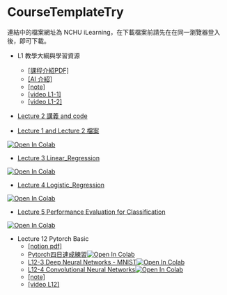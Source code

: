 # CourseTemplateTry
連結中的檔案網址為 NCHU iLearning，在下載檔案前請先在在同一瀏覽器登入後，即可下載。
- L1 教學大綱與學習資源 
    - [[課程介紹PDF]](https://github.com/awinlab/CourseTemplateTry/blob/main/Lecture%201%20Introduction/%E8%AA%B2%E7%A8%8B%E4%BB%8B%E7%B4%B9.pdf)
    - [[AI 介紹]](https://github.com/awinlab/CourseTemplateTry/blob/main/Lecture%201%20Introduction/AI_ML%E7%B8%BD%E8%AB%96.pdf)
    - [[note]](https://github.com/awinlab/CourseTemplateTry/blob/main/Lecture%201%20Introduction/README.md)
    - [[video L1-1]](https://youtu.be/xIAEHZvYadE) 
    - [[video L1-2]](https://youtu.be/J1BYvGg4f0o)

- [Lecture 2 講義 and code](https://lms2020.nchu.edu.tw/media/doc/88796)
- [Lecture 1 and Lecture 2 檔案](https://github.com/awinlab/CourseTemplateTry/tree/main/Lecture%201%262)

[![Open In Colab](https://colab.research.google.com/assets/colab-badge.svg)](https://colab.research.google.com/github/awinlab/CourseTemplateTry/blob/main/Linear%20Regression%20template%20.ipynb)

- [Lecture 3 Linear_Regression](https://github.com/awinlab/CourseTemplateTry/tree/main/Lecture%203)

[![Open In Colab](https://colab.research.google.com/assets/colab-badge.svg)](https://colab.research.google.com/github/awinlab/CourseTemplateTry/blob/main/Lecture%203/Lecture_3_Linear_Regression_template_(ok3)_.ipynb)

- [Lecture 4 Logistic_Regression](https://github.com/awinlab/CourseTemplateTry/tree/main/Lecture%204%20Logistic%20regression)

[![Open In Colab](https://colab.research.google.com/assets/colab-badge.svg)](https://github.com/awinlab/CourseTemplateTry/blob/main/Lecture%204%20Logistic%20regression/Multi-Linear%20regression%202021.10.2(Answer%20sample%20NotUseSelection)%20.ipynb)

- [Lecture 5 Performance Evaluation for Classification](https://github.com/awinlab/CourseTemplateTry/tree/main/Lecture%205)

[![Open In Colab](https://colab.research.google.com/assets/colab-badge.svg)](https://github.com/awinlab/CourseTemplateTry/blob/c84b9d559b5d84a997442914571d3162a5c661c4/Lecture%205/Logistic%20regression%202022.10.3(grade%20with%20K-fold).ipynb)

- Lecture 12 Pytorch Basic
    - [[notion pdf]]([https://github.com/yam8572/IOT/blob/main/Lesson1%20Introduction/%E8%AA%B2%E7%A8%8B%E4%BB%8B%E7%B4%B9.pdf](https://github.com/awinlab/CourseTemplateTry/blob/main/Lecture%2012%20Pytorch%20Basic/AIoT_L12_Pytorch_Basics.pdf))
    - [Pytorch四日速成練習![Open In Colab](https://colab.research.google.com/assets/colab-badge.svg)](https://colab.research.google.com/github/awinlab/CourseTemplateTry/blob/main/Lecture%2012%20Pytorch%20Basic/Lecture_12_Pytorch%E5%9B%9B%E6%97%A5%E9%80%9F%E6%88%90%E7%B7%B4%E7%BF%92.ipynb)
    - [L12-3 Deep Neural Networks - MNIST![Open In Colab](https://colab.research.google.com/assets/colab-badge.svg)](https://colab.research.google.com/github/awinlab/CourseTemplateTry/blob/main/Lecture%2012%20Pytorch%20Basic/Lecture_12_Pytorch%E5%9B%9B%E6%97%A5%E9%80%9F%E6%88%90%E7%B7%B4%E7%BF%92.ipynb)
    - [L12-4 Convolutional Neural Networks![Open In Colab](https://colab.research.google.com/assets/colab-badge.svg)](https://colab.research.google.com/github/awinlab/CourseTemplateTry/blob/main/Lecture%2012%20Pytorch%20Basic/L12-4%20Convolutional%20Neural%20Networks.ipynb)
    - [[note]](https://github.com/awinlab/CourseTemplateTry/blob/main/Lecture%2012%20Pytorch%20Basic/README.md)
    - [[video L12]](https://youtu.be/rFK0B5B8AUs) 
